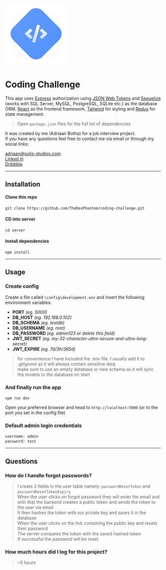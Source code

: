 <img src="./client/public/challenge-logo.png" width="200">

# **Coding Challenge**

This app uses [Express](https://expressjs.com/) authorization using [JSON Web Tokens](https://jwt.io/) and [Sequelize](https://sequelize.org/) (works with SQL Server, MySQL, PostgreSQL, SQLite etc.) as the database ORM. [React](https://reactjs.org/) as the frontend framework, [Tailwind](https://tailwindcss.com/) for styling and [Redux](https://redux.js.org/) for state management.

> Open `package.json` files for the full list of dependencies

It was created by me (Adriaan Botha) for a job interview project.  
If you have any questions feel free to contact me via email or through my social links:

<adriaan@solis-studios.com>  
[Linked in](https://www.linkedin.com/in/adriaan-botha-5b5014199/)  
[Dribbble](https://dribbble.com/janadriaanbotha)

---

## **Installation**

#### Clone this repo

```
git clone https://github.com/TheDevPhantom/coding-challenge.git
```

#### CD into server

```
cd server
```

#### Install dependencies

```
npm install
```

---

## **Usage**

### Create config

Create a file called `\config\development.env` and insert the following environment variables:

- **PORT** _(eg. 5000)_
- **DB_HOST** _(eg. 192.168.0.102)_
- **DB_SCHEMA** _(eg. testdb)_
- **DB_USERNAME** _(eg. root)_
- **DB_PASSWORD** _(eg. admin123 or delete this field)_
- **JWT_SECRET** _(eg. my-32-character-ultra-secure-and-ultra-long-secret)_
- **JWT_EXPIRE** _(eg. 7d/3h/365d)_

> for convenience I have included the .env file. I usually add it to .gitignore as it will always contain sensitive data  
> make sure to use an empty database or new schema as it will sync the models to the database on start

### And finally run the app

```
npm run dev
```

Open your preferred browser and head to `http://localhost:5000` (or to the port you set in the config file)

### Default admin login credentials

```
username: admin
password: test
```

---

## **Questions**

### How do I handle forgot passwords?

> I create 2 fields in the user table namely: `passwordResetToken` and `passwordResetTokenExpiry`  
> When the user clicks on forgot password they will enter the email and with that the backend creates a public token and sends the token to the user via email  
> It then hashes the token with our private key and saves it in the database  
> When the user clicks on the link containing the public key and resets their password  
> The server compares the token with the saved hashed token  
> If successful the password will be reset.

### How much hours did I log for this project?

> ~5 hours
